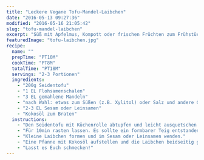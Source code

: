 ```yaml
---
title: "Leckere Vegane Tofu-Mandel-Laibchen"
date: "2016-05-13 09:27:36"
modified: "2016-05-16 21:05:42"
slug: "tofu-mandel-laibchen"
excerpt: "Süß mit Apfelmus, Kompott oder frischen Früchten zum Frühstück oder pikant als Hauptspeise mit Gemüse? "
featuredImage: "tofu-laibchen.jpg"
recipe:
  name: ""
  prepTime: "PT10M"
  cookTime: "PT8M"
  totalTime: "PT18M"
  servings: "2-3 Portionen"
  ingredients:
    - "200g Seidentofu"
    - "1 EL Flohsamenschalen"
    - "3 EL gemahlene Mandeln"
    - "nach Wahl: etwas zum Süßen (z.B. Xylitol) oder Salz und andere Gewürze (z.B. Kurkuma)"
    - "2-3 EL Sesam oder Leinsamen"
    - "Kokosöl zum Braten"
  instructions:
    - "Den Seidentofu mit Küchenrolle abtupfen und leicht ausquetschen. Dann mit einer Gabel fein zerdrücken und die weiteren Zutaten bis auf den Sesam oder Leinsamen untermengen."
    - "Für 10min rasten lassen. Es sollte ein formbarer Teig entstanden sein. Wenn die Masse zu weich ist, kann man noch mit etwas Mehl nachhelfen."
    - "Kleine Laibchen formen und im Sesam oder Leinsamen wenden."
    - "Eine Pfanne mit Kokosöl aufstellen und die Laibchen beidseitig goldbraun braten."
    - "Lasst es Euch schmecken!"
---
```


